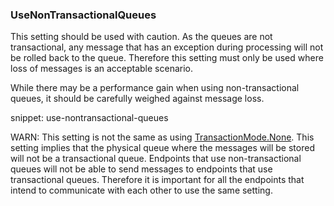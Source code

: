 
### UseNonTransactionalQueues

This setting should be used with caution. As the queues are not transactional, any message that has an exception during processing will not be rolled back to the queue. Therefore this setting must only be used where loss of messages is an acceptable scenario. 

While there may be a performance gain when using non-transactional queues, it should be carefully weighed against message loss. 

snippet: use-nontransactional-queues

WARN: This setting is not the same as using [TransactionMode.None](/transports/transactions.md#transactions-unreliable-transactions-disabled). This setting implies that the physical queue where the messages will be stored will not be a transactional queue. Endpoints that use non-transactional queues will not be able to send messages to endpoints that use transactional queues. Therefore it is important for all the endpoints that intend to communicate with each other to use the same setting.
 


